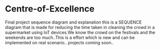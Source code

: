# Centre-of-Excellence
Final project sequence diagram and explanation
this is a SEQUENCE diagram that is made for reducing the time taken in cleaning the crowd in a supermarket using IoT devices.We know the 
crowd on the festivals and the weekends are too much..This is a effort which is new and can be implemented on real scenario.. projects coming soon..
